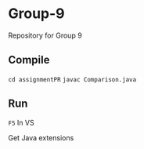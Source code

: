 # Group-9
Repository for Group 9


## Compile

`cd assignmentPR`
`javac Comparison.java`

## Run

`F5` In VS

Get Java extensions